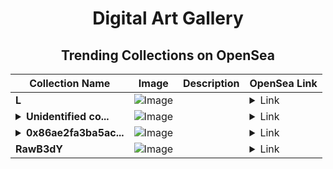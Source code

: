 <div align="center">

# Digital Art Gallery

## Trending Collections on OpenSea

| Collection Name                       | Image                                                                                     | Description                       | OpenSea Link                                                                                          |
|---------------------------------------|-------------------------------------------------------------------------------------------|-----------------------------------|--------------------------------------------------------------------------------------------------------|
| **L** | ![Image](https://i.seadn.io/s/raw/files/4c3772837c33c2ae3d7ad397287e2ee5.jpg?w=500&auto=format?w=200&auto=format) |  | <details><summary>Link</summary>[L](https://opensea.io/collection/l-783)</details> |
| **<details><summary>Unidentified co...</summary>Unidentified contract 3e75f8b8-1ad3-4c2d-88f4-e3e529894b37</details>** | ![Image](https://i.seadn.io/s/raw/files/a837708742ad8afcb35eb60ba787976d.jpg?w=500&auto=format?w=200&auto=format) |  | <details><summary>Link</summary>[Unidentified contract 3e75f8b8-1ad3-4c2d-88f4-e3e529894b37](https://opensea.io/collection/unidentified-contract-3e75f8b8-1ad3-4c2d-88f4-e3e5)</details> |
| **<details><summary>0x86ae2fa3ba5ac...</summary>0x86ae2fa3ba5ac7a61bffd60cd4bfad79fa1857c9</details>** | ![Image](https://i.seadn.io/s/raw/files/0120dbe70465f91ae019e541cba50a56.jpg?w=500&auto=format?w=200&auto=format) |  | <details><summary>Link</summary>[0x86ae2fa3ba5ac7a61bffd60cd4bfad79fa1857c9](https://opensea.io/collection/0x86ae2fa3ba5ac7a61bffd60cd4bfad79fa1857c9)</details> |
| **RawB3dY** | ![Image](https://i.seadn.io/s/raw/files/cd8f41403cc2ebc9428b22fd2e83c035.png?w=500&auto=format?w=200&auto=format) |  | <details><summary>Link</summary>[RawB3dY](https://opensea.io/collection/rawb3dy)</details> |

</div>